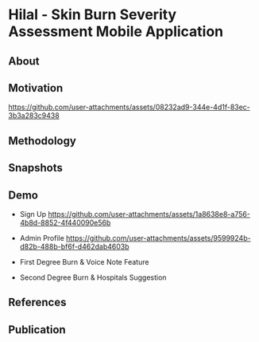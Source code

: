 # Hilal - Skin Burn Severity Assessment Mobile Application

## About

## Motivation
https://github.com/user-attachments/assets/08232ad9-344e-4d1f-83ec-3b3a283c9438

## Methodology


## Snapshots

## Demo
- Sign Up
https://github.com/user-attachments/assets/1a8638e8-a756-4b8d-8852-4f440090e56b

- Admin Profile
https://github.com/user-attachments/assets/9599924b-d82b-488b-bf6f-d462dab4603b

- First Degree Burn & Voice Note Feature

  
- Second Degree Burn & Hospitals Suggestion


## References

## Publication



